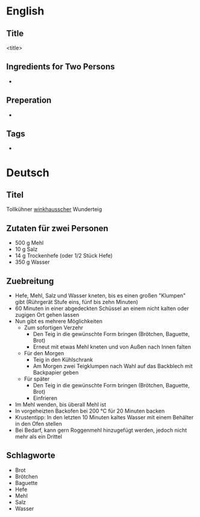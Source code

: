 # English

## Title

\<title\>

## Ingredients for Two Persons

* <ingredients>

## Preperation

* <steps>

## Tags

* <tags>

# Deutsch

## Titel

Tollkühner [winkhausscher](https://github.com/dirkwinkhaus) Wunderteig

## Zutaten für zwei Personen

* 500 g Mehl
* 10 g Salz
* 14 g Trockenhefe (oder 1/2 Stück Hefe)
* 350 g Wasser

## Zuebreitung

* Hefe, Mehl, Salz und Wasser kneten, bis es einen großen "Klumpen" gibt (Rührgerät Stufe eins, fünf bis zehn Minuten)
* 60 Minuten in einer abgedeckten Schüssel an einem nicht kalten oder zugigen Ort gehen lassen
* Nun gibt es mehrere Möglichkeiten
    * Zum sofortigen Verzehr
        * Den Teig in die gewünschte Form bringen (Brötchen, Baguette, Brot)
        * Erneut mit etwas Mehl kneten und von Außen nach Innen falten
    * Für den Morgen
        * Teig in den Kühlschrank
        * Am Morgen zwei Teigklumpen nach Wahl auf das Backblech mit Backpapier geben
    * Für später
        * Den Teig in die gewünschte Form bringen (Brötchen, Baguette, Brot)
        * Einfrieren
* Im Mehl wenden, bis überall Mehl ist
* In vorgeheizten Backofen bei 200 °C für 20 Minuten backen
* Krustentipp: In den letzten 10 Minuten kaltes Wasser mit einem Behälter in den Ofen stellen
* Bei Bedarf, kann gern Roggenmehl hinzugefügt werden, jedoch nicht mehr als ein Drittel

## Schlagworte

* Brot
* Brötchen
* Baguette
* Hefe
* Mehl
* Salz
* Wasser
